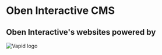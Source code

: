 # Oben Interactive CMS
## Oben Interactive's websites powered by
![Vapid logo][vapidLogoUrl]

[vapidLogoUrl]: https://cdn.vapid.site/sites/d6e9a6a0-bb98-11e8-b35a-418c733d98df/images/logo_small-e8293ea3a0ef3d1277c355c20175e9cb.png "Vapid Logo"

